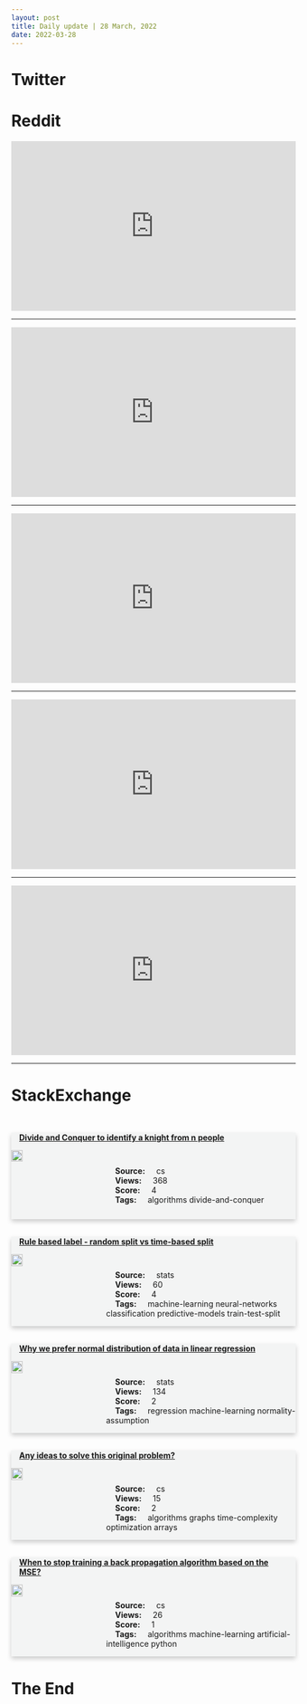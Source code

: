 ```yaml
---
layout: post
title: Daily update | 28 March, 2022
date: 2022-03-28
---
```


<script async src="https://platform.twitter.com/widgets.js" charset="utf-8"></script>


<script src='https://storage.ko-fi.com/cdn/scripts/overlay-widget.js'></script>
<script>
  kofiWidgetOverlay.draw('themldojo', {
    'type': 'floating-chat',
    'floating-chat.donateButton.text': 'Support me',
    'floating-chat.donateButton.background-color': '#f45d22',
    'floating-chat.donateButton.text-color': '#fff'
  });
</script>

# Twitter 

<blockquote class="twitter-tweet"><a href="https://twitter.com/shannonpareil/status/1508110677218500608"></a></blockquote>

<blockquote class="twitter-tweet"><a href="https://twitter.com/60Minutes/status/1508226107769688074"></a></blockquote>

<blockquote class="twitter-tweet"><a href="https://twitter.com/NPR/status/1508081510179655683"></a></blockquote>

<blockquote class="twitter-tweet"><a href="https://twitter.com/MIT_CSAIL/status/1508114623098019840"></a></blockquote>

<blockquote class="twitter-tweet"><a href="https://twitter.com/TheSequenceAI/status/1508158434700578831"></a></blockquote>

<blockquote class="twitter-tweet"><a href="https://twitter.com/karpathy/status/1508148604149587972"></a></blockquote>

<blockquote class="twitter-tweet"><a href="https://twitter.com/ylecun/status/1508089788603281418"></a></blockquote>

<blockquote class="twitter-tweet"><a href="https://twitter.com/ylecun/status/1508253087789637643"></a></blockquote>

<blockquote class="twitter-tweet"><a href="https://twitter.com/arXiv_Daily/status/1508008236351324160"></a></blockquote>

<blockquote class="twitter-tweet"><a href="https://twitter.com/arXiv_Daily/status/1507917350237978626"></a></blockquote>

# Reddit 

<iframe id="reddit-embed" src="https://www.redditmedia.com/r/datascience/comments/tpo3cw/why_does_it_feel_to_me_that_ds_in_95_of_cases_is?ref_source=embed&amp;ref=share&amp;embed=true" sandbox="allow-scripts allow-same-origin allow-popups" style="border: none;" height="300" width="100%" scrolling="yes"></iframe>
<hr style="width:100%;text-align:left;margin-left:0">
<iframe id="reddit-embed" src="https://www.redditmedia.com/r/dataengineering/comments/tpg0r9/common_mistakes_data_engineers_make_and_how_to?ref_source=embed&amp;ref=share&amp;embed=true" sandbox="allow-scripts allow-same-origin allow-popups" style="border: none;" height="300" width="100%" scrolling="yes"></iframe>
<hr style="width:100%;text-align:left;margin-left:0">
<iframe id="reddit-embed" src="https://www.redditmedia.com/r/MachineLearning/comments/tpqk9l/nr_combine_lidar_and_cameras_for_3d_object?ref_source=embed&amp;ref=share&amp;embed=true" sandbox="allow-scripts allow-same-origin allow-popups" style="border: none;" height="300" width="100%" scrolling="yes"></iframe>
<hr style="width:100%;text-align:left;margin-left:0">
<iframe id="reddit-embed" src="https://www.redditmedia.com/r/datascience/comments/tpch38/employee_onboarding_suggestions?ref_source=embed&amp;ref=share&amp;embed=true" sandbox="allow-scripts allow-same-origin allow-popups" style="border: none;" height="300" width="100%" scrolling="yes"></iframe>
<hr style="width:100%;text-align:left;margin-left:0">
<iframe id="reddit-embed" src="https://www.redditmedia.com/r/statistics/comments/tpohua/q_is_art_anova_commonly_used_in_experimental?ref_source=embed&amp;ref=share&amp;embed=true" sandbox="allow-scripts allow-same-origin allow-popups" style="border: none;" height="300" width="100%" scrolling="yes"></iframe>
<hr style="width:100%;text-align:left;margin-left:0">

<style>
.card {
box-shadow: 0 4px 8px 0 rgba(0,0,0,0.2);
transition: 0.3s;
width: 100%;
background-color: #F3F4F4;
}
p{
    margin-left:  3em;
    padding-top: 1em;
}
.part2{
    display: grid;
    grid-template-columns: 1fr 3fr;
}
h4{
    margin: 1em;
}

.card:hover {
box-shadow: 0 8px 16px 0 rgba(0,0,0,0.2);
}
b {
padding: 2px 16px;
}
</style>
  
# StackExchange 


  <br>
  <div class="card">
  <h4><a href='https://cs.stackexchange.com/questions/150164/divide-and-conquer-to-identify-a-knight-from-n-people'>Divide and Conquer to identify a knight from n people</a></h4> 
  <div class="part2">
      <img src="https://cdn.sstatic.net/Sites/cs/Img/apple-touch-icon@2.png?v=324a3e0c2b03" alt="Img missing!" style="width:40%">
      <p><b>Source:</b> cs<br><b>Views:</b> 368<br><b>Score:</b> 4<br><b>Tags:</b> <span class="badge badge-dark">algorithms</span> <span class="badge badge-dark">divide-and-conquer</span></p> 
  </div>
  </div>
      
  <br>
  <div class="card">
  <h4><a href='https://stats.stackexchange.com/questions/569295/rule-based-label-random-split-vs-time-based-split'>Rule based label - random split vs time-based split</a></h4> 
  <div class="part2">
      <img src="https://cdn.sstatic.net/Sites/stats/Img/apple-touch-icon@2.png?v=344f57aa10cc" alt="Img missing!" style="width:40%">
      <p><b>Source:</b> stats<br><b>Views:</b> 60<br><b>Score:</b> 4<br><b>Tags:</b> <span class="badge badge-dark">machine-learning</span> <span class="badge badge-dark">neural-networks</span> <span class="badge badge-dark">classification</span> <span class="badge badge-dark">predictive-models</span> <span class="badge badge-dark">train-test-split</span></p> 
  </div>
  </div>
      
  <br>
  <div class="card">
  <h4><a href='https://stats.stackexchange.com/questions/569322/why-we-prefer-normal-distribution-of-data-in-linear-regression'>Why we prefer normal distribution of data in linear regression</a></h4> 
  <div class="part2">
      <img src="https://cdn.sstatic.net/Sites/stats/Img/apple-touch-icon@2.png?v=344f57aa10cc" alt="Img missing!" style="width:40%">
      <p><b>Source:</b> stats<br><b>Views:</b> 134<br><b>Score:</b> 2<br><b>Tags:</b> <span class="badge badge-dark">regression</span> <span class="badge badge-dark">machine-learning</span> <span class="badge badge-dark">normality-assumption</span></p> 
  </div>
  </div>
      
  <br>
  <div class="card">
  <h4><a href='https://cs.stackexchange.com/questions/150185/any-ideas-to-solve-this-original-problem'>Any ideas to solve this original problem?</a></h4> 
  <div class="part2">
      <img src="https://cdn.sstatic.net/Sites/cs/Img/apple-touch-icon@2.png?v=324a3e0c2b03" alt="Img missing!" style="width:40%">
      <p><b>Source:</b> cs<br><b>Views:</b> 15<br><b>Score:</b> 2<br><b>Tags:</b> <span class="badge badge-dark">algorithms</span> <span class="badge badge-dark">graphs</span> <span class="badge badge-dark">time-complexity</span> <span class="badge badge-dark">optimization</span> <span class="badge badge-dark">arrays</span></p> 
  </div>
  </div>
      
  <br>
  <div class="card">
  <h4><a href='https://cs.stackexchange.com/questions/150176/when-to-stop-training-a-back-propagation-algorithm-based-on-the-mse'>When to stop training a back propagation algorithm based on the MSE?</a></h4> 
  <div class="part2">
      <img src="https://cdn.sstatic.net/Sites/cs/Img/apple-touch-icon@2.png?v=324a3e0c2b03" alt="Img missing!" style="width:40%">
      <p><b>Source:</b> cs<br><b>Views:</b> 26<br><b>Score:</b> 1<br><b>Tags:</b> <span class="badge badge-dark">algorithms</span> <span class="badge badge-dark">machine-learning</span> <span class="badge badge-dark">artificial-intelligence</span> <span class="badge badge-dark">python</span></p> 
  </div>
  </div>
      
# The End